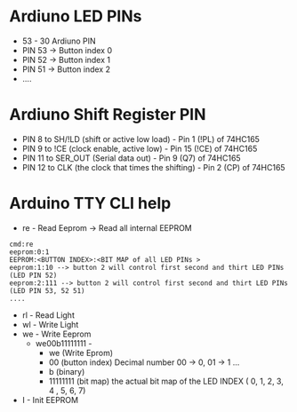 

# Ardiuno LED PINs
* 53 - 30 Ardiuno PIN
* PIN 53 -> Button index 0 
* PIN 52 -> Button index 1 
* PIN 51 -> Button index 2
* .... 


# Ardiuno Shift Register PIN
* PIN  8 to SH/!LD (shift or active low load) - Pin 1 (!PL) of 74HC165
* PIN  9 to !CE (clock enable, active low) - Pin 15 (!CE) of 74HC165
* PIN 11 to SER_OUT (Serial data out) - Pin 9 (Q7) of 74HC165
* PIN 12 to CLK (the clock that times the shifting) - Pin 2 (CP) of 74HC165

# Arduino TTY CLI help
* re - Read Eeprom -> Read all internal EEPROM
```
cmd:re
eeprom:0:1
EEPROM:<BUTTON INDEX>:<BIT MAP of all LED PINs >
eeprom:1:10 --> button 2 will control first second and thirt LED PINs (LED PIN 52)
eeprom:2:111 --> button 2 will control first second and thirt LED PINs (LED PIN 53, 52 51)
....
```
* rl - Read Light
* wl - Write Light
* we - Write Eeprom
  * we00b11111111 - 
    * we (Write Eprom)
    * 00 (button index) Decimal number 00 -> 0, 01 -> 1 ...
    * b  (binary)
    * 11111111 (bit map) the actual bit map of the LED INDEX ( 0, 1, 2, 3, 4 , 5, 6, 7)
* I - Init EEPROM


